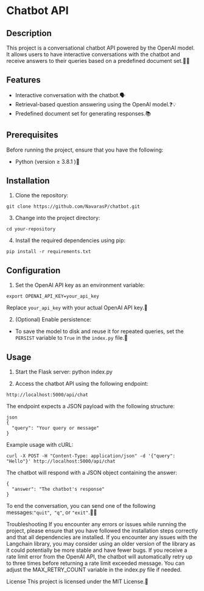 # Chatbot API

## Description

This project is a conversational chatbot API powered by the OpenAI model. It allows users to have interactive conversations with the chatbot and receive answers to their queries based on a predefined document set.🤖💬

## Features
- Interactive conversation with the chatbot.🗣️
- Retrieval-based question answering using the OpenAI model.❓💡
- Predefined document set for generating responses.📚

## Prerequisites

Before running the project, ensure that you have the following:

- Python (version  ≥ 3.8.1 )🐍

## Installation

1. Clone the repository:
```
git clone https://github.com/NavarasP/chatbot.git
```

3. Change into the project directory:
```
cd your-repository
```
4. Install the required dependencies using pip:

```
pip install -r requirements.txt
```
## Configuration

1. Set the OpenAI API key as an environment variable:
```
export OPENAI_API_KEY=your_api_key
```

Replace `your_api_key` with your actual OpenAI API key.🔑

2. (Optional) Enable persistence:

- To save the model to disk and reuse it for repeated queries, set the `PERSIST` variable to `True` in the `index.py` file.💾

## Usage

1. Start the Flask server:
   python index.py

2. Access the chatbot API using the following endpoint:

```
http://localhost:5000/api/chat
``` 

The endpoint expects a JSON payload with the following structure:

```
json
{
  "query": "Your query or message"
}
```

Example usage with cURL:

```
curl -X POST -H "Content-Type: application/json" -d '{"query": "Hello"}' http://localhost:5000/api/chat
```
The chatbot will respond with a JSON object containing the answer:

```
{
  "answer": "The chatbot's response"
}
```

To end the conversation, you can send one of the following messages:`"quit"`,` "q"`, or `"exit"`.🚪👋

Troubleshooting
If you encounter any errors or issues while running the project, please ensure that you have followed the installation steps correctly and that all dependencies are installed.
If you encounter any issues with the Langchain library, you may consider using an older version of the library as it could potentially be more stable and have fewer bugs.
If you receive a rate limit error from the OpenAI API, the chatbot will automatically retry up to three times before returning a rate limit exceeded message. You can adjust the MAX_RETRY_COUNT variable in the index.py file if needed.

License
This project is licensed under the MIT License.📝




